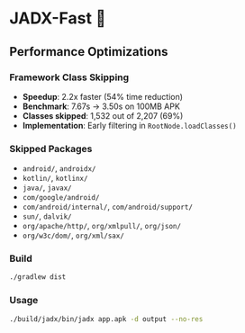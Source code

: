 # JADX-Fast 🚀

## Performance Optimizations

### Framework Class Skipping
- **Speedup**: 2.2x faster (54% time reduction)
- **Benchmark**: 7.67s → 3.50s on 100MB APK
- **Classes skipped**: 1,532 out of 2,207 (69%)
- **Implementation**: Early filtering in `RootNode.loadClasses()`

### Skipped Packages
- `android/`, `androidx/`
- `kotlin/`, `kotlinx/`
- `java/`, `javax/`
- `com/google/android/`
- `com/android/internal/`, `com/android/support/`
- `sun/`, `dalvik/`
- `org/apache/http/`, `org/xmlpull/`, `org/json/`
- `org/w3c/dom/`, `org/xml/sax/`

### Build
```bash
./gradlew dist
```

### Usage
```bash
./build/jadx/bin/jadx app.apk -d output --no-res
```